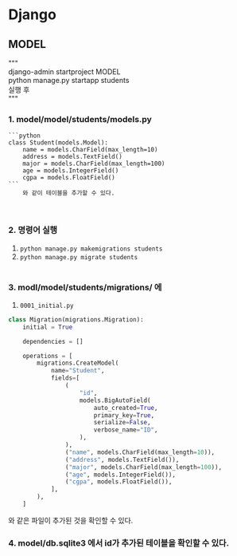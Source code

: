 # Django

## MODEL

"""  
django-admin startproject MODEL  
python manage.py startapp students  
실행 후  
"""

### 1. model/model/students/models.py

    ```python
    class Student(models.Model):
        name = models.CharField(max_length=10)
        address = models.TextField()
        major = models.CharField(max_length=100)
        age = models.IntegerField()
        cgpa = models.FloatField()
    ```
        와 같이 테이블을 추가할 수 있다.

<br>

### 2. 명령어 실행

1.  `python manage.py makemigrations students`
2.  `python manage.py migrate students`
    <br>
    <br>

### 3. modl/model/students/migrations/ 에

1.  `0001_initial.py`

```python
class Migration(migrations.Migration):
    initial = True

    dependencies = []

    operations = [
        migrations.CreateModel(
            name="Student",
            fields=[
                (
                    "id",
                    models.BigAutoField(
                        auto_created=True,
                        primary_key=True,
                        serialize=False,
                        verbose_name="ID",
                    ),
                ),
                ("name", models.CharField(max_length=10)),
                ("address", models.TextField()),
                ("major", models.CharField(max_length=100)),
                ("age", models.IntegerField()),
                ("cgpa", models.FloatField()),
            ],
        ),
    ]
```

와 같은 파일이 추가된 것을 확인할 수 있다.
<br>

### 4. model/db.sqlite3 에서 id가 추가된 테이블을 확인할 수 있다.
